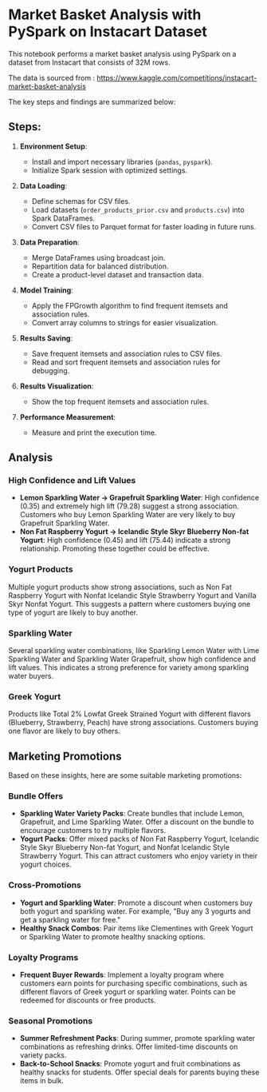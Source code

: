 # Market Basket Analysis with PySpark on Instacart Dataset

This notebook performs a market basket analysis using PySpark on a dataset from Instacart that consists of 32M rows. 

The data is sourced from : https://www.kaggle.com/competitions/instacart-market-basket-analysis


The key steps and findings are summarized below:

## Steps:

1. **Environment Setup**:
   - Install and import necessary libraries (`pandas`, `pyspark`).
   - Initialize Spark session with optimized settings.

2. **Data Loading**:
   - Define schemas for CSV files.
   - Load datasets (`order_products_prior.csv` and `products.csv`) into Spark DataFrames.
   - Convert CSV files to Parquet format for faster loading in future runs.

3. **Data Preparation**:
   - Merge DataFrames using broadcast join.
   - Repartition data for balanced distribution.
   - Create a product-level dataset and transaction data.

4. **Model Training**:
   - Apply the FPGrowth algorithm to find frequent itemsets and association rules.
   - Convert array columns to strings for easier visualization.

5. **Results Saving**:
   - Save frequent itemsets and association rules to CSV files.
   - Read and sort frequent itemsets and association rules for debugging.

6. **Results Visualization**:
   - Show the top frequent itemsets and association rules.

7. **Performance Measurement**:
   - Measure and print the execution time.

## Analysis

### High Confidence and Lift Values

- **Lemon Sparkling Water → Grapefruit Sparkling Water**: High confidence (0.35) and extremely high lift (79.28) suggest a strong association. Customers who buy Lemon Sparkling Water are very likely to buy Grapefruit Sparkling Water.
- **Non Fat Raspberry Yogurt → Icelandic Style Skyr Blueberry Non-fat Yogurt**: High confidence (0.45) and lift (75.44) indicate a strong relationship. Promoting these together could be effective.

### Yogurt Products

Multiple yogurt products show strong associations, such as Non Fat Raspberry Yogurt with Nonfat Icelandic Style Strawberry Yogurt and Vanilla Skyr Nonfat Yogurt. This suggests a pattern where customers buying one type of yogurt are likely to buy another.

### Sparkling Water

Several sparkling water combinations, like Sparkling Lemon Water with Lime Sparkling Water and Sparkling Water Grapefruit, show high confidence and lift values. This indicates a strong preference for variety among sparkling water buyers.

### Greek Yogurt

Products like Total 2% Lowfat Greek Strained Yogurt with different flavors (Blueberry, Strawberry, Peach) have strong associations. Customers buying one flavor are likely to buy others.

## Marketing Promotions

Based on these insights, here are some suitable marketing promotions:

### Bundle Offers

- **Sparkling Water Variety Packs**: Create bundles that include Lemon, Grapefruit, and Lime Sparkling Water. Offer a discount on the bundle to encourage customers to try multiple flavors.
- **Yogurt Packs**: Offer mixed packs of Non Fat Raspberry Yogurt, Icelandic Style Skyr Blueberry Non-fat Yogurt, and Nonfat Icelandic Style Strawberry Yogurt. This can attract customers who enjoy variety in their yogurt choices.

### Cross-Promotions

- **Yogurt and Sparkling Water**: Promote a discount when customers buy both yogurt and sparkling water. For example, "Buy any 3 yogurts and get a sparkling water for free."
- **Healthy Snack Combos**: Pair items like Clementines with Greek Yogurt or Sparkling Water to promote healthy snacking options.

### Loyalty Programs

- **Frequent Buyer Rewards**: Implement a loyalty program where customers earn points for purchasing specific combinations, such as different flavors of Greek yogurt or sparkling water. Points can be redeemed for discounts or free products.

### Seasonal Promotions

- **Summer Refreshment Packs**: During summer, promote sparkling water combinations as refreshing drinks. Offer limited-time discounts on variety packs.
- **Back-to-School Snacks**: Promote yogurt and fruit combinations as healthy snacks for students. Offer special deals for parents buying these items in bulk.

